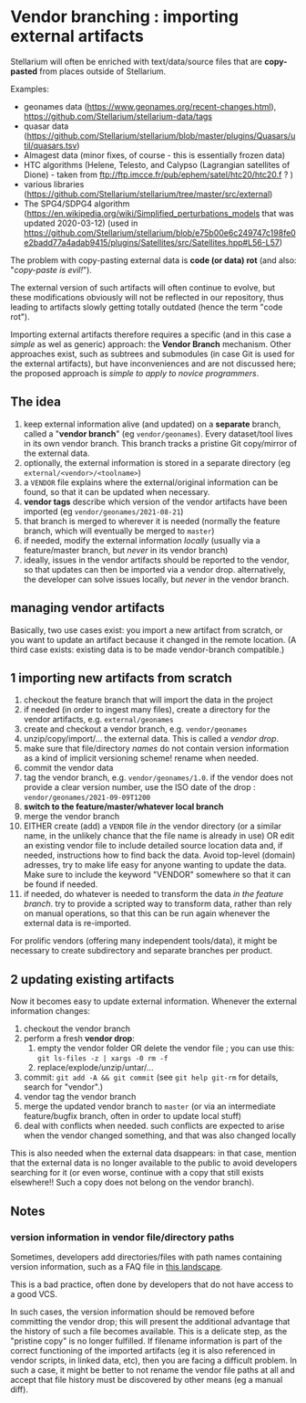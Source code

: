 # Vendor branching : importing external artifacts

Stellarium will often be enriched with text/data/source files that are **copy-pasted** from places outside of Stellarium.

Examples:

- geonames data (https://www.geonames.org/recent-changes.html), https://github.com/Stellarium/stellarium-data/tags
- quasar data (https://github.com/Stellarium/stellarium/blob/master/plugins/Quasars/util/quasars.tsv)
- Almagest data (minor fixes, of course - this is essentially frozen data)
- HTC algorithms (Helene, Telesto, and Calypso (Lagrangian satellites of Dione) - taken from ftp://ftp.imcce.fr/pub/ephem/satel/htc20/htc20.f ? )
- various libraries (https://github.com/Stellarium/stellarium/tree/master/src/external)
- The SPG4/SDPG4 algorithm (https://en.wikipedia.org/wiki/Simplified_perturbations_models that was updated 2020-03-12) (used in https://github.com/Stellarium/stellarium/blob/e75b00e6c249747c198fe0e2badd77a4adab9415/plugins/Satellites/src/Satellites.hpp#L56-L57)

The problem with copy-pasting external data is **code (or data) rot** (and also: "*copy-paste is evil!*").

The external version of such artifacts will often continue to evolve, but these modifications obviously will not be reflected in our repository, thus leading to artifacts slowly getting totally outdated (hence the term "code rot"). 

Importing external artifacts therefore requires a specific (and in this case a *simple* as wel as generic) approach: the **Vendor Branch** mechanism. Other approaches exist, such as subtrees and submodules (in case Git is used for the external artifacts), but have inconveniences and are not discussed here; the proposed approach is *simple to apply to novice programmers*.

## The idea
1. keep external information alive (and updated) on a **separate** branch, called a "**vendor branch**" (eg ``vendor/geonames``). Every dataset/tool lives in its own vendor branch. This branch tracks a pristine Git copy/mirror of the external data.
1. optionally, the external information is stored in a separate directory (eg ``external/<vendor>/<toolname>``)
1. a ``VENDOR`` file explains where the external/original information can be found, so that it can be updated when necessary.
1. **vendor tags** describe which version of the vendor artifacts have been imported (eg ``vendor/geonames/2021-08-21``)
1. that branch is merged to wherever it is needed (normally the feature branch, which will eventually be merged to ``master``)
1. if needed, modify the external information *locally* (usually via a feature/master branch, but *never* in its vendor branch)
1. ideally, issues in the vendor artifacts should be reported to the vendor, so that updates can then be imported via a vendor drop. alternatively, the developer can solve issues locally, but *never* in the vendor branch.

## managing vendor artifacts

Basically, two use cases exist: you import a new artifact from scratch, or you want to update an artifact because it changed in the remote location. (A third case exists: existing data is to be made vendor-branch compatible.)

## 1 importing new artifacts from scratch

1. checkout the feature branch that will import the data in the project
1. if needed (in order to ingest many files), create a directory for the vendor artifacts, e.g. ``external/geonames``
1. create and checkout a vendor branch, e.g. ``vendor/geonames``
1. unzip/copy/import/... the external data. This is called a *vendor drop*.
1. make sure that file/directory *names* do not contain version information as a kind of implicit versioning scheme! rename when needed.
1. commit the vendor data
1. tag the vendor branch, e.g. ``vendor/geonames/1.0``. if the vendor does not provide a clear version number, use the ISO date of the drop : ``vendor/geonames/2021-09-09T1200``
1. **switch to the feature/master/whatever local branch**
1. merge the vendor branch 
1. EITHER create (add) a ``VENDOR`` file *in* the vendor directory (or a similar name, in the unlikely chance that the file name is already in use) OR edit an existing vendor file to include detailed source location data and, if needed, instructions how to find back the data. Avoid top-level (domain) adresses, try to make life easy for anyone wanting to update the data. Make sure to include the keyword "VENDOR" somewhere so that it can be found if needed.
1. if needed, do whatever is needed to transform the data *in the feature branch*. try to provide a scripted way to transform data, rather than rely on manual operations, so that this can be run again whenever the external data is re-imported.

For prolific vendors (offering many independent tools/data), it might be necessary to create subdirectory and separate branches per product.

## 2 updating existing artifacts

Now it becomes easy to update external information. Whenever the external information changes:

1. checkout the vendor branch
1. perform a fresh **vendor drop**: 
	1. empty the vendor folder OR delete the vendor file ; you can use this: ``git ls-files -z | xargs -0 rm -f``
	2. replace/explode/unzip/untar/...
1. commit: ``git add -A && git commit``  (see ``git help git-rm`` for details, search for "vendor".)
1. vendor tag the vendor branch
1. merge the updated vendor branch to ``master`` (or via an intermediate feature/bugfix branch, often in order to update local stuff)
1. deal with conflicts when needed. such conflicts are expected to arise when the vendor changed something, and that was also changed locally

This is also needed when the external data dsappears: in that case, mention that the external data is no longer available to the public to avoid developers searching for it (or even worse, continue with a copy that still exists elsewhere!! Such a copy does not belong on the vendor branch).

## Notes

### version information in vendor file/directory paths

Sometimes, developers add directories/files with path names containing version information, such as a FAQ file in [this landscape](http://www.alienbasecamp.com/Stellarium/sun.htm). 

This is a bad practice, often done by developers that do not have access to a good VCS.

In such cases, the version information should be removed before committing the vendor drop; this will present the additional advantage that the history of such a file becomes available. This is a delicate step, as the "pristine copy" is no longer fulfilled. If filename information is part of the correct functioning of the imported artifacts (eg it is also referenced in vendor scripts, in linked data, etc), then you are facing a difficult problem. In such a case, it might be better to not rename the vendor file paths at all and accept that file history must be discovered by other means (eg a manual diff).

